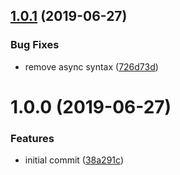## [1.0.1](https://github.com/ryaninvents/get-web-manifest/compare/v1.0.0...v1.0.1) (2019-06-27)


### Bug Fixes

* remove async syntax ([726d73d](https://github.com/ryaninvents/get-web-manifest/commit/726d73d))

# 1.0.0 (2019-06-27)


### Features

* initial commit ([38a291c](https://github.com/ryaninvents/get-web-manifest/commit/38a291c))

